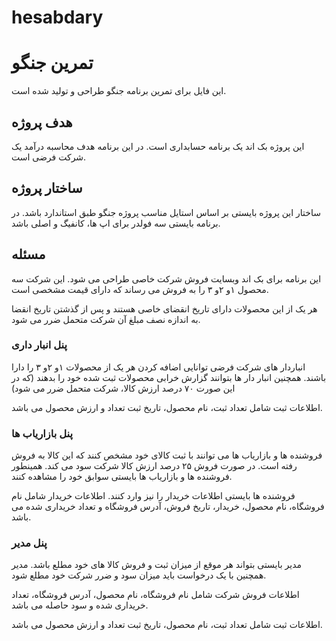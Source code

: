 # hesabdary

# تمرین جنگو


این فایل برای تمرین برنامه جنگو طراحی و تولید شده است.

## هدف پروژه

این پروژه بک اند یک برنامه حسابداری است. در این برنامه هدف محاسبه درآمد یک شرکت فرضی است.

## ساختار پروژه

ساختار این پروژه بایستی بر اساس استایل مناسب پروژه جنگو طبق استاندارد باشد. در برنامه بایستی سه فولدر برای اپ ها، کانفیگ و اصلی باشد.

## مسئله

این برنامه برای بک اند وبسایت فروش شرکت خاصی طراحی می شود. این شرکت سه محصول ۱و ۲و ۳ را به فروش می رساند که دارای قیمت مشخصی است.

هر یک از این محصولات دارای تاریخ انقضای خاصی هستند و پس از گذشتن تاریخ انقضا به اندازه نصف مبلغ آن شرکت متحمل ضرر می شود.

### پنل انبار داری

انباردار های شرکت فرضی توانایی اضافه کردن هر یک از محصولات ۱و ۲و ۳ را دارا باشند. همچنین انبار دار ها بتوانند گزارش خرابی محصولات ثبت شده خود را بدهند (که در این صورت ۷۰ درصد ارزش کالا، شرکت متحمل ضرر می شود)

اطلاعات ثبت شامل تعداد ثبت، نام محصول، تاریخ ثبت تعداد و ارزش محصول می باشد.

### پنل بازاریاب ها

فروشنده ها و بازاریاب ها می توانند با ثبت کالای خود مشخص کنند که این کالا به فروش رفته است. در صورت فروش ۲۵ درصد ارزش کالا شرکت سود می کند. همینطور فروشنده ها و بازاریاب ها بایستی سوابق خود را مشاهده کنند.

فروشنده ها بایستی اطلاعات خریدار را نیز وارد کنند. اطلاعات خریدار شامل نام فروشگاه، نام محصول، خریدار، تاریخ فروش، آدرس فروشگاه و تعداد خریداری شده می باشد.

### پنل مدیر

مدیر بایستی بتواند هر موقع از میزان ثبت و فروش کالا های خود مطلع باشد. مدیر همچنین با یک درخواست باید میزان سود و ضرر شرکت خود مطلع شود.

اطلاعات فروش شرکت شامل نام فروشگاه، نام محصول، آدرس فروشگاه، تعداد خریداری شده و سود حاصله می باشد.

اطلاعات ثبت شامل تعداد ثبت، نام محصول، تاریخ ثبت تعداد و ارزش محصول می باشد.

